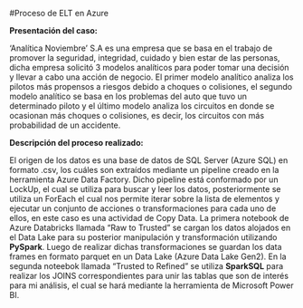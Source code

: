 #Proceso de ELT en Azure

**Presentación del caso:**

‘Analítica Noviembre’ S.A es una empresa que se basa en el trabajo de promover la seguridad, integridad, cuidado y bien estar de las personas, dicha empresa solicitó 3 modelos analíticos para poder tomar una decisión y llevar a cabo una acción de negocio. El primer modelo analítico analiza los pilotos más propensos a riesgos debido a choques o colisiones, el segundo modelo analítico se basa en los problemas del auto que tuvo un determinado piloto y el último modelo analiza los circuitos en donde se ocasionan más choques o colisiones, es decir, los circuitos con más probabilidad de un accidente. 

**Descripción del proceso realizado:**

El origen de los datos es una base de datos de SQL Server (Azure SQL) en formato .csv, los cuáles son extraídos mediante un pipeline creado en la herramienta Azure Data Factory. Dicho pipeline está conformado por un LockUp, el cual se utiliza para buscar y leer los datos, posteriormente se utiliza un ForEach el cual nos permite iterar sobre la lista de elementos y ejecutar un conjunto de acciones o transformaciones para cada uno de ellos, en este caso es una actividad de Copy Data. 
La primera notebook de Azure Databricks llamada “Raw to Trusted” se cargan los datos alojados en el Data Lake para su posterior manipulación y transformación utilizando **PySpark**. Luego de realizar dichas transformaciones se guardan los data frames en formato parquet en un Data Lake (Azure Data Lake Gen2).
En la segunda noteebok llamada “Trusted to Refined” se utiliza **SparkSQL** para realizar los JOINS correspondientes para unir las tablas que son de interés para mi análisis, el cual se hará mediante la herramienta de Microsoft Power BI.
